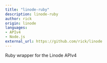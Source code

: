 ```yaml
---
title: "linode-ruby"
description: linode-ruby
author: rick
origin: linode
languages:
- APIv4
- Node.js
external_url: https://github.com/rick/linode
---
```

Ruby wrapper for the Linode APIv4